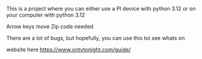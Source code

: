 This is a project where you can either use a PI device with python 3.12 or on your computer with python 3.12

Arrow keys move
Zip code needed

There are a lot of bugs, but hopefully, you can use this toi see whats on

website here https://www.ontvtonight.com/guide/
